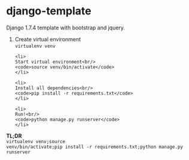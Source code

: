# django-template
<p>Django 1.7.4 template with bootstrap and jquery.</p>

<ol>
    <li>
    Create virtual environment<br/>
    <code>virtualenv venv</code>
    </li>

    <li>
    Start virtual environment<br/>
    <code>source venv/bin/activate</code>
    </li>

    <li>
    Install all dependencies<br/>
    <code>pip install -r requirements.txt</code>
    </li>

    <li>
    Run!<br/>
    <code>python manage.py runserver</code>
    </li>
</ol>

<strong>TL;DR</strong><br/>
<code>virtualenv venv;source venv/bin/activate;pip install -r requirements.txt;python manage.py runserver</code>


